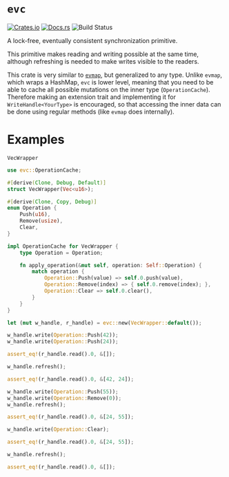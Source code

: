 # `evc`
[![Crates.io](http://meritbadge.herokuapp.com/evc)](https://crates.io/crates/evc)
[![Docs.rs](https://docs.rs/evc/badge.svg)](https://docs.rs/evc)
![Build Status](https://travis-ci.org/4lDO2/evc.svg?branch=master "Build Status")

A lock-free, eventually consistent synchronization primitive.

This primitive makes reading and writing possible at the same time, although refreshing is
needed to make writes visible to the readers.

This crate is very similar to [`evmap`](https://docs.rs/evmap), but generalized to any type.
Unlike `evmap`, which wraps a HashMap, `evc` is lower level, meaning that you need to be
able to cache all possible mutations on the inner type (`OperationCache`). Therefore making
an extension trait and implementing it for `WriteHandle<YourType>` is encouraged, so that
accessing the inner data can be done using regular methods (like `evmap` does internally).

# Examples

`VecWrapper`

```rust
use evc::OperationCache;

#[derive(Clone, Debug, Default)]
struct VecWrapper(Vec<u16>);

#[derive(Clone, Copy, Debug)]
enum Operation {
    Push(u16),
    Remove(usize),
    Clear,
}

impl OperationCache for VecWrapper {
    type Operation = Operation;

    fn apply_operation(&mut self, operation: Self::Operation) {
        match operation {
            Operation::Push(value) => self.0.push(value),
            Operation::Remove(index) => { self.0.remove(index); },
            Operation::Clear => self.0.clear(),
        }
    }
}

let (mut w_handle, r_handle) = evc::new(VecWrapper::default());

w_handle.write(Operation::Push(42));
w_handle.write(Operation::Push(24));

assert_eq!(r_handle.read().0, &[]);

w_handle.refresh();

assert_eq!(r_handle.read().0, &[42, 24]);

w_handle.write(Operation::Push(55));
w_handle.write(Operation::Remove(0));
w_handle.refresh();

assert_eq!(r_handle.read().0, &[24, 55]);

w_handle.write(Operation::Clear);

assert_eq!(r_handle.read().0, &[24, 55]);

w_handle.refresh();

assert_eq!(r_handle.read().0, &[]);

```
